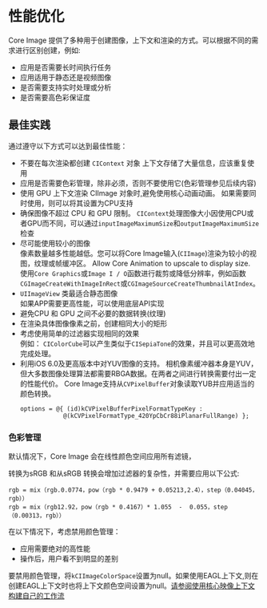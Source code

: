 # 性能优化  

Core Image 提供了多种用于创建图像，上下文和渲染的方式。可以根据不同的需求进行区别创建，例如:  
* 应用是否需要长时间执行任务  
* 应用适用于静态还是视频图像  
* 是否需要支持实时处理或分析  
* 是否需要高色彩保证度    

## 最佳实践   
通过遵守以下方式可以达到最佳性能：  

* 不要在每次渲染都创建 `CIContext` 对象
    上下文存储了大量信息，应该重复使用   
* 应用是否需要色彩管理，除非必须，否则不要使用它(色彩管理参见后续内容)   
* 使用 GPU 上下文渲染 CIImage 对象时,避免使用核心动画动画。
    如果需要同时使用，则可以将其设置为CPU支持  
* 确保图像不超过 CPU 和 GPU 限制。
    `CIContext`处理图像大小因使用CPU或者GPU而不同，可以通过`inputImageMaximumSize`和`outputImageMaximumSize`检查       
* 尽可能使用较小的图像  
    像素数量越多性能越低。您可以将Core Image输入(`CIImage`)渲染为较小的视图，纹理或帧缓冲区。 Allow Core Animation to upscale to display size.   
    使用`Core Graphics`或`Image I / O`函数进行裁剪或降低分辨率，例如函数`CGImageCreateWithImageInRect`或`CGImageSourceCreateThumbnailAtIndex`。
* `UIImageView` 类最适合静态图像  
    如果APP需要更高性能，可以使用底层API实现  
* 避免CPU 和 GPU 之间不必要的数据转换(纹理)  
* 在渲染具体图像像素之前，创建相同大小的矩形  
* 考虑使用简单的过滤器实现相同的效果  
    例如： `CIColorCube`可以产生类似于`CISepiaTone`的效果，并且可以更高效地完成处理。  
* 利用iOS 6.0及更高版本中对YUV图像的支持。
    相机像素缓冲器本身是YUV，但大多数图像处理算法都需要RBGA数据。在两者之间进行转换需要付出一定的性能代价。 Core Image支持从`CVPixelBuffer`对象读取YUB并应用适当的颜色转换。   
    ```
    options = @{ (id)kCVPixelBufferPixelFormatTypeKey :
                @(kCVPixelFormatType_420YpCbCr88iPlanarFullRange) };
    ```



### 色彩管理  
默认情况下，Core Image 会在线性颜色空间应用所有滤镜，   


转换为sRGB 和从sRGB 转换会增加过滤器的复杂性，并需要应用以下公式:  
```
rgb = mix（rgb.0.0774，pow（rgb * 0.9479 + 0.05213,2.4），step（0.04045，rgb））
rgb = mix（rgb12.92，pow（rgb * 0.4167）* 1.055  -  0.055，step（0.00313，rgb））
```   

在以下情况下，考虑禁用颜色管理：  
* 应用需要绝对的高性能  
* 操作后，用户看不到明显的差别   

要禁用颜色管理，将`kCIImageColorSpace`设置为null。如果使用EAGL上下文,则在创建EAGL上下文时也将上下文颜色空间设置为null。[请参阅使用核心映像上下文构建自己的工作流](https://developer.apple.com/library/archive/documentation/GraphicsImaging/Conceptual/CoreImaging/ci_tasks/ci_tasks.html#//apple_ref/doc/uid/TP30001185-CH3-SW5)   
